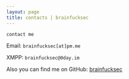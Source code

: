 ```yaml
---
layout: page
title: contacts | brainfucksec
---
```


```term
contact me
```

Email:  `brainfucksec[at]pm.me`

XMPP:   `brainfucksec@0day.im`

Also you can find me on GitHub: [brainfucksec](https://github.com/brainfucksec)
